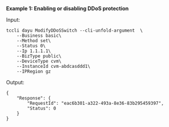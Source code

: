 **Example 1: Enabling or disabling DDoS protection**



Input: 

```
tccli dayu ModifyDDoSSwitch --cli-unfold-argument  \
    --Business basic\
    --Method set\
    --Status 0\
    --Ip 1.1.1.1\
    --BizType public\
    --DeviceType cvm\
    --InstanceId cvm-abdcasddd1\
    --IPRegion gz
```

Output: 
```
{
    "Response": {
        "RequestId": "eac6b301-a322-493a-8e36-83b295459397",
        "Status": 0
    }
}
```

